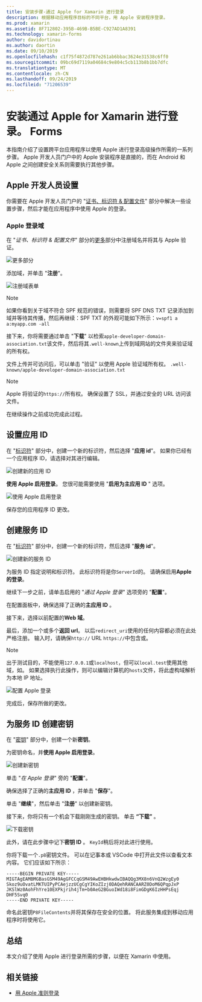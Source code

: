 ```yaml
---
title: 安装步骤-通过 Apple for Xamarin 进行登录
description: 根据移动应用程序目标的不同平台，用 Apple 安装程序登录。
ms.prod: xamarin
ms.assetid: 8F712802-395B-469B-B5BE-C927AD1A8391
ms.technology: xamarin-forms
author: davidortinau
ms.author: daortin
ms.date: 09/10/2019
ms.openlocfilehash: c1f75f4872d787e261ab6bbac3624e31538c6ff0
ms.sourcegitcommit: 09bc69d7119a04684c9e804c5cb113b8b1bb7dfc
ms.translationtype: MT
ms.contentlocale: zh-CN
ms.lasthandoff: 09/24/2019
ms.locfileid: "71206539"
---
```

# <a name="setup-sign-in-with-apple-for-xamarinforms"></a>安装通过 Apple for Xamarin 进行登录。 Forms

本指南介绍了设置跨平台应用程序以使用 Apple 进行登录高级操作所需的一系列步骤。 Apple 开发人员门户中的 Apple 安装程序是直接的，而在 Android 和 Apple 之间创建安全关系则需要执行其他步骤。 

## <a name="apple-developer-setup"></a>Apple 开发人员设置

你需要在 Apple 开发人员门户的 "[证书、标识符 & 配置文件](https://developer.apple.com/account/resources/)" 部分中解决一些设置步骤，然后才能在应用程序中使用 Apple 的登录。

### <a name="apple-sign-in-domain"></a>Apple 登录域

在 "*证书、标识符 & 配置文件*" 部分的[更多](https://developer.apple.com/account/resources/services/list)部分中注册域名并将其与 Apple 验证。

![更多部分](sign-in-images/readme-signin-domain-configure.png)

添加域，并单击 "**注册**"。

![注册域表单](sign-in-images/readme-signin-domain-more.png)

> [!NOTE]
> 如果你看到关于域不符合 SPF 规范的错误，则需要将 SPF DNS TXT 记录添加到域并等待其传播，然后再继续：SPF TXT 的外观可能如下所示：`v=spf1 a a:myapp.com -all`

接下来，你将需要通过单击 "**下载**" 以检索`apple-developer-domain-association.txt`该文件，然后将其`.well-known`上传到域网站的文件夹来验证域的所有权。

文件上传并可访问后，可以单击 "验证" 以使用 Apple 验证域所有权。 `.well-known/apple-developer-domain-association.txt`

> [!NOTE]
> Apple 将验证的`https://`所有权。 确保设置了 SSL，并通过安全的 URL 访问该文件。

在继续操作之前成功完成此过程。

## <a name="setup-your-app-id"></a>设置应用 ID

在 "[标识符](https://developer.apple.com/account/resources/identifiers/list)" 部分中，创建一个新的标识符，然后选择 "**应用 id**"。 如果你已经有一个应用程序 ID，请选择对其进行编辑。

![创建新的应用 ID](sign-in-images/readme-appid-create.png)

**使用 Apple 启用登录**。 您很可能需要使用 "**启用为主应用 ID** " 选项。

![使用 Apple 启用登录](sign-in-images/readme-appid-signin.png)

保存您的应用程序 ID 更改。

## <a name="create-a-service-id"></a>创建服务 ID

在 "[标识符](https://developer.apple.com/account/resources/identifiers/list/serviceId)" 部分中，创建一个新的标识符，然后选择 "**服务 id**"。

![创建新的服务 ID](sign-in-images/readme-serviceid-create.png)

为服务 ID 指定说明和标识符。  此标识符将是你`ServerId`的。  请确保启用**Apple 的登录**。

继续下一步之前，请单击启用的 "_通过 Apple 登录_" 选项旁的 "**配置**"。

在配置面板中，确保选择了正确的**主应用 ID** 。

接下来，选择以前配置的**Web 域**。

最后，添加一个或多个**返回 url**。  以后`redirect_uri`使用的任何内容都必须在此处严格注册。  输入时，请确保`http://` URL `https://`中包含或。

> [!NOTE]
> 出于测试目的，不能使用`127.0.0.1`或`localhost`，但可以`local.test`使用其他域，如。  如果选择执行此操作，则可以编辑计算机的`hosts`文件，将此虚构域解析为本地 IP 地址。

![配置 Apple 登录](sign-in-images/readme-serviceid-configure.png)

完成后，保存所做的更改。

## <a name="create-a-key-for-your-services-id"></a>为服务 ID 创建密钥

在 "[密钥](https://developer.apple.com/account/resources/authkeys/list)" 部分中，创建一个新**密钥**。

为密钥命名，并**使用 Apple 启用登录**。

![创建新密钥](sign-in-images/readme-key-create.png)

单击 "_在 Apple 登录_" 旁的 "**配置**"。

确保选择了正确的**主应用 ID** ，并单击 "**保存**"。

单击 "**继续**"，然后单击 "**注册**" 以创建新密钥。

接下来，你将只有一个机会下载刚刚生成的密钥。  单击 **“下载”** 。

![下载密钥](sign-in-images/readme-key-download.png)

此外，请在此步骤中记下**密钥 ID** 。 `KeyId`稍后将对此进行使用。

你将下载一个`.p8`密钥文件。  可以在记事本或 VSCode 中打开此文件以查看文本内容。  它们应该如下所示：

```
-----BEGIN PRIVATE KEY-----
MIGTAgEAMBMGBasGSM49AgGFCCqGSM49AwEHBHkwdwIBAQQg3MX8n6VnQ2WzgEy0
Skoz9uOvatLMKTUIPyPCAejzzUCgCgYIKoZIzj0DAQehRANCAARZ0DoM6QPqpJxP
JKSlWz0AohFhYre10EXPkjrih4jTm+b0AeG2BGuoIWd18i8FimGDgK6IzHHPsEqj
DHF5Svq0
-----END PRIVATE KEY-----
```

命名此密钥`P8FileContents`并将其保存在安全的位置。 将此服务集成到移动应用程序时将使用它。

## <a name="summary"></a>总结

本文介绍了使用 Apple 进行登录所需的步骤，以便在 Xamarin 中使用。

## <a name="related-links"></a>相关链接

- [用 Apple 准则登录](https://developer.apple.com/design/human-interface-guidelines/sign-in-with-apple/overview/)
  